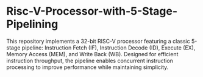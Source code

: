 # Risc-V-Processor-with-5-Stage-Pipelining
This repository implements a 32-bit RISC-V processor featuring a classic 5-stage pipeline: Instruction Fetch (IF), Instruction Decode (ID), Execute (EX), Memory Access (MEM), and Write Back (WB). Designed for efficient instruction throughput, the pipeline enables concurrent instruction processing to improve performance while maintaining simplicity.
